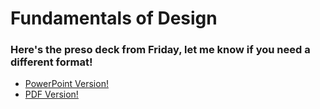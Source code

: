 # Fundamentals of Design
### Here's the preso deck from Friday, let me know if you need a different format!
* [PowerPoint Version!](/fod.pptx)
* [PDF Version!](/fod.pdf)
